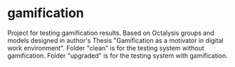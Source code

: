 # gamification
Project for testing gamification results.
Based on Octalysis groups and models designed in author's Thesis "Gamification as a motivator in digital work environment".
Folder "clean" is for the testing system without gamification.
Folder "upgraded" is for the testing system with gamification.
